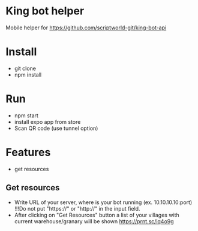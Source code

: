 # King bot helper
Mobile helper for https://github.com/scriptworld-git/king-bot-api

# Install
  - git clone
  - npm install

# Run
  - npm start
  - install expo app from store
  - Scan QR code (use tunnel option)

# Features
  - get resources
  
## Get resources
  - Write URL of your server, where is your bot running (ex. 10.10.10.10:port) !!!Do not put "https://" or "http://" in the input field.
  - After clicking on "Get Resources" button a list of your villages with current warehouse/granary will be shown
  https://prnt.sc/lq4o9g

